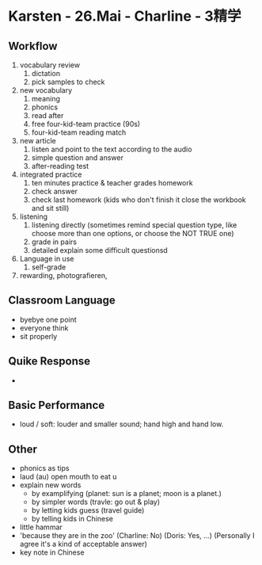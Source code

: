 # Karsten - 26.Mai - Charline - 3精学

## Workflow
1. vocabulary review
    1. dictation
    2. pick samples to check
2. new vocabulary
    1. meaning
    2. phonics
    3. read after
    4. free four-kid-team practice (90s)
    5. four-kid-team reading match
3. new article 
    1. listen and point to the text according to the audio
    2. simple question and answer
    3. after-reading test
4. integrated practice
    1. ten minutes practice & teacher grades homework
    2. check answer
    3. check last homework (kids who don't finish it close the workbook and sit still)
5. listening
    1. listening directly (sometimes remind special question type, like choose more than one options, or choose the NOT TRUE one)
    2. grade in pairs
    3. detailed explain some difficult questionsd
6. Language in use
    1. self-grade
7. rewarding, photografieren, 

## Classroom Language
- byebye one point
- everyone think
- sit properly

## Quike Response
- 

## Basic Performance
- loud / soft: louder and smaller sound; hand high and hand low.

## Other
- phonics as tips
- laud (au) open mouth to eat u
- explain new words
    - by examplifying (planet: sun is a planet; moon is a planet.)
    - by simpler words (travle: go out & play)
    - by letting kids guess (travel guide)
    - by telling kids in Chinese
- little hammar
- 'because they are in the zoo' (Charline: No) (Doris: Yes, ...) (Personally I agree it's a kind of acceptable answer)
- key note in Chinese